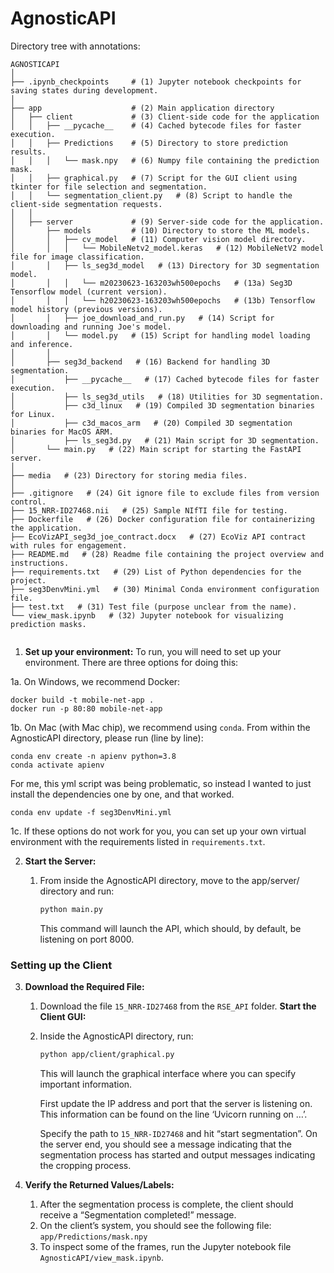 # AgnosticAPI

Directory tree with annotations:
```
AGNOSTICAPI
│
├── .ipynb_checkpoints     # (1) Jupyter notebook checkpoints for saving states during development.
│
├── app                    # (2) Main application directory
│   ├── client             # (3) Client-side code for the application
│   │   ├── __pycache__    # (4) Cached bytecode files for faster execution.
│   │   ├── Predictions    # (5) Directory to store prediction results.
│   │   │   └── mask.npy   # (6) Numpy file containing the prediction mask.
│   │   ├── graphical.py   # (7) Script for the GUI client using tkinter for file selection and segmentation.
│   │   └── segmentation_client.py   # (8) Script to handle the client-side segmentation requests.
│   │
│   ├── server             # (9) Server-side code for the application.
│       ├── models         # (10) Directory to store the ML models.
│       │   ├── cv_model   # (11) Computer vision model directory.
│       │   │   └── MobileNetv2_model.keras   # (12) MobileNetV2 model file for image classification.
│       │   ├── ls_seg3d_model   # (13) Directory for 3D segmentation model.
│       │   │   └── m20230623-163203wh500epochs   # (13a) Seg3D Tensorflow model (current version).
│       │   │   └── h20230623-163203wh500epochs   # (13b) Tensorflow model history (previous versions).
│       │   ├── joe_download_and_run.py   # (14) Script for downloading and running Joe's model.
│       │   └── model.py   # (15) Script for handling model loading and inference.
│       │
│       ├── seg3d_backend   # (16) Backend for handling 3D segmentation.
│           ├── __pycache__   # (17) Cached bytecode files for faster execution.
│           ├── ls_seg3d_utils   # (18) Utilities for 3D segmentation.
│           ├── c3d_linux   # (19) Compiled 3D segmentation binaries for Linux.
│           ├── c3d_macos_arm   # (20) Compiled 3D segmentation binaries for MacOS ARM.
│           ├── ls_seg3d.py   # (21) Main script for 3D segmentation.
│       └── main.py   # (22) Main script for starting the FastAPI server.
│
├── media   # (23) Directory for storing media files.
│
├── .gitignore   # (24) Git ignore file to exclude files from version control.
├── 15_NRR-ID27468.nii   # (25) Sample NIfTI file for testing.
├── Dockerfile   # (26) Docker configuration file for containerizing the application.
├── EcoVizAPI_seg3d_joe_contract.docx   # (27) EcoViz API contract with rules for engagement.
├── README.md   # (28) Readme file containing the project overview and instructions.
├── requirements.txt   # (29) List of Python dependencies for the project.
├── seg3DenvMini.yml   # (30) Minimal Conda environment configuration file.
├── test.txt   # (31) Test file (purpose unclear from the name).
└── view_mask.ipynb   # (32) Jupyter notebook for visualizing prediction masks.


```


1. **Set up your environment:** To run, you will need to set up your environment. There are three options for doing this:
    
1a. On Windows, we recommend Docker:
```
docker build -t mobile-net-app .
docker run -p 80:80 mobile-net-app
```

1b. On Mac (with Mac chip), we recommend using `conda`. From within the AgnosticAPI directory, please run (line by line):
```
conda env create -n apienv python=3.8
conda activate apienv
```
For me, this yml script was being problematic, so instead I wanted to just install the dependencies one by one, and that worked.

```
conda env update -f seg3DenvMini.yml 
```

1c. If these options do not work for you, you can set up your own virtual environment with the requirements listed in `requirements.txt`.

2. **Start the Server:**
    1. From inside the AgnosticAPI directory, move to the app/server/ directory and run:
        
        ```bash
        python main.py
        ```
        
        This command will launch the API, which should, by default, be listening on port 8000.

### Setting up the Client
3. **Download the Required File:**
    1. Download the file `15_NRR-ID27468` from the `RSE_API` folder.
    **Start the Client GUI:**
    2. Inside the AgnosticAPI directory, run:
        
        ```bash
        python app/client/graphical.py
        ```
        
        This will launch the graphical interface where you can specify important information. 
        
        First update the IP address and port that the server is listening on. This information can be found on the line ‘Uvicorn running on …’.

        Specify the path to `15_NRR-ID27468` and hit “start segmentation”. On the server end, you should see a message indicating that the segmentation process has started and output messages indicating the cropping process.
        
4. **Verify the Returned Values/Labels:**
    1. After the segmentation process is complete, the client should receive a “Segmentation completed!” message.
    2. On the client’s system, you should see the following file: `app/Predictions/mask.npy`
    3. To inspect some of the frames, run the Jupyter notebook file `AgnosticAPI/view_mask.ipynb`.